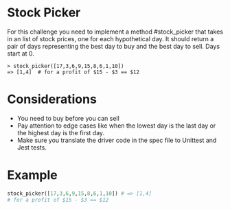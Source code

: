 # Stock Picker

For this challenge you need to implement a method #stock_picker that takes in an list of stock prices, one for each hypothetical day. It should return a pair of days representing the best day to buy and the best day to sell. Days start at 0.

    > stock_picker([17,3,6,9,15,8,6,1,10])
    => [1,4]  # for a profit of $15 - $3 == $12
# Considerations

* You need to buy before you can sell
* Pay attention to edge cases like when the lowest day is the last day or the highest day is the first day.
* Make sure you translate the driver code in the spec file to Unittest and Jest tests. 

# Example

```python
stock_picker([17,3,6,9,15,8,6,1,10]) # => [1,4]  
# for a profit of $15 - $3 == $12
```
